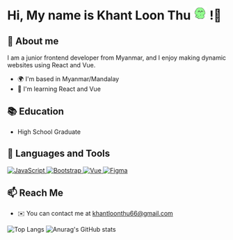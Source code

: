 # Hi, My name is Khant Loon Thu [<img src="https://raw.githubusercontent.com/FairyLychee/FairyLychee/main/bird.webp" width="30" height="30" />](https://github.com/FairyLychee/FairyLychee/blob/main/bird.webp) !👋

## 👤 About me
I am a junior frontend developer from Myanmar, and I enjoy making dynamic websites using React and Vue.

* 🌍 I'm based in Myanmar/Mandalay
* 🧠 I'm learning React and Vue

## 📚 Education
* High School Graduate
  
## 🔧 Languages and Tools

<p align="left">
  <a href="https://developer.mozilla.org/en-US/docs/Web/JavaScript" target="_blank" rel="noreferrer">
    <img src="https://raw.githubusercontent.com/danielcranney/readme-generator/main/public/icons/skills/javascript-colored.svg" width="36" height="36" alt="JavaScript" />
  </a>
  <a href="https://getbootstrap.com/" target="_blank" rel="noreferrer">
    <img src="https://raw.githubusercontent.com/danielcranney/readme-generator/main/public/icons/skills/bootstrap-colored.svg" width="36" height="36" alt="Bootstrap" />
  </a>
  <a href="https://vuejs.org/" target="_blank" rel="noreferrer">
    <img src="https://raw.githubusercontent.com/danielcranney/readme-generator/main/public/icons/skills/vuejs-colored.svg" width="36" height="36" alt="Vue" />
  </a>
  <a href="https://www.figma.com/" target="_blank" rel="noreferrer">
    <img src="https://raw.githubusercontent.com/danielcranney/readme-generator/main/public/icons/skills/figma-colored.svg" width="36" height="36" alt="Figma" />
  </a>
</p>

## 📫 Reach Me
* ✉️ You can contact me at [khantloonthu66@gmail.com](mailto:khantloonthu66@gmail.com)

<p align="left">
  <img src="https://github-readme-stats.vercel.app/api/top-langs/?username=FairyLychee&layout=compact&theme=radical&height=150" alt="Top Langs" height="200">
  <img src="https://github-readme-stats.vercel.app/api?username=FairyLychee&show_icons=true&theme=radical&height=150" alt="Anurag's GitHub stats" height="200">
</p>
